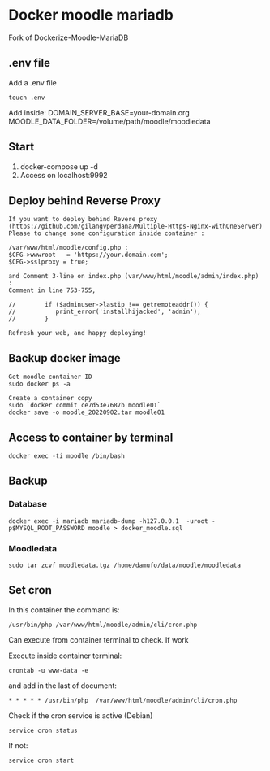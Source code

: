 # Docker moodle mariadb

Fork of Dockerize-Moodle-MariaDB

## .env file
Add a .env file
```
touch .env
```
Add inside:
DOMAIN_SERVER_BASE=your-domain.org
MOODLE_DATA_FOLDER=/volume/path/moodle/moodledata

## Start

1. docker-compose up -d
2. Access on localhost:9992


## Deploy behind Reverse Proxy
```
If you want to deploy behind Revere proxy (https://github.com/gilangvperdana/Multiple-Https-Nginx-withOneServer)
Please to change some configuration inside container :

/var/www/html/moodle/config.php :
$CFG->wwwroot   = 'https://your.domain.com';
$CFG->sslproxy = true;

and Comment 3-line on index.php (var/www/html/moodle/admin/index.php) :
Comment in line 753-755,

//        if ($adminuser->lastip !== getremoteaddr()) {
//           print_error('installhijacked', 'admin');
//        }
        
Refresh your web, and happy deploying!
```

## Backup docker image

```
Get moodle container ID 
sudo docker ps -a

Create a container copy
sudo `docker commit ce7d53e7687b moodle01`
docker save -o moodle_20220902.tar moodle01
```

## Access to container by terminal
```
docker exec -ti moodle /bin/bash
```


## Backup

### Database
```
docker exec -i mariadb mariadb-dump -h127.0.0.1  -uroot -p$MYSQL_ROOT_PASSWORD moodle > docker_moodle.sql
```

### Moodledata

```
sudo tar zcvf moodledata.tgz /home/damufo/data/moodle/moodledata
```

## Set cron

In this container the command is:

```
/usr/bin/php /var/www/html/moodle/admin/cli/cron.php
```

Can execute from container terminal to check. If work

Execute inside container terminal:

```
crontab -u www-data -e
```

and add in the last of document:
```
* * * * * /usr/bin/php  /var/www/html/moodle/admin/cli/cron.php
```

Check if the cron service is active (Debian)
```
service cron status
```

If not:
```
service cron start
```

